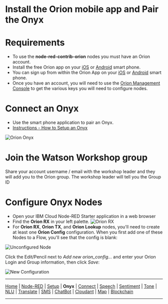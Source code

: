 # Install the Orion mobile app and Pair the Onyx


# Requirements

- To use the **node-red-contrib-orion** nodes you must have an Orion account.
- Install the free Orion app on your [iOS](https://itunes.apple.com/us/app/orion-push-to-talk/id984202314) or [Android](https://play.google.com/store/apps/details?id=com.onbeep.obiwan) smart phone.
- You can sign up from within the Orion App on your [iOS](https://itunes.apple.com/us/app/orion-push-to-talk/id984202314) or [Android](https://play.google.com/store/apps/details?id=com.onbeep.obiwan) smart phone.
- Once you have an account, you will need to use the [Orion Management Console](https://login.orionlabs.io) to get the various keys you will need to configure nodes.

# Connect an Onyx

- Use the smart phone application to pair an Onyx.
- [Instructions - How to Setup an Onyx](https://support.orionlabs.io/article/94-how-do-i-setup-onyx)

![Orion Onyx](https://www.orionlabs.io/wp-content/uploads/2018/08/Black-Onyx_diagram.jpg)

# Join the Watson Workshop group

Share your account username / email with the workshop leader and they will add you to the Orion group.  The workshop leader will tell you the Group ID

# Configure Onyx Nodes

- Open your IBM Cloud Node-RED Starter application in a web browser
- Find the **Orion RX** in your left palette.
![Orion RX](https://raw.githubusercontent.com/orion-labs/node-red-contrib-orion/master/docs/orion_rx.png)
- For **Orion RX**, **Orion TX**, and **Orion Lookup** nodes, you'll need to
create at least one **Orion Config** configuration. When you first add one of
these Nodes to a Flow, you'll see that the config is blank:

![Unconfigured Node](https://github.com/orion-labs/node-red-contrib-orion/raw/master/docs/unconfigured_node.png)

Click the Edit/Pencil next to *Add new orion_config...* and enter your Orion
Login and Group information, then click *Save*:

![New Configuration](https://github.com/orion-labs/node-red-contrib-orion/raw/master/docs/new_config.png)


---

[Home](/README.md) | [Node-RED](/PART3.md) | [Setup](/PART2.md) | **Onyx** | [Connect](/PART4.md) | [Speech](/PART5.md) | [Sentiment](/PART6.md) | [Tone](/PART7.md) | [NLU](/PART8.md) | [Translate](/PART9.md) | [SMS](/PART10.md) | [ChatBot](/PART11.md) | [Cloudant](/PART12.md) | [Map](/PART13.md) | [Blockchain](/PART14.md) 

---
